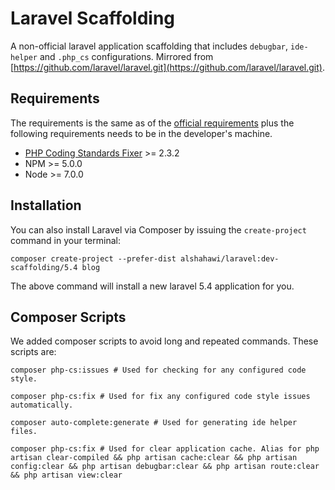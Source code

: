 Laravel Scaffolding
=====================
A non-official laravel application scaffolding that includes `debugbar`, `ide-helper` and `.php_cs` configurations.
Mirrored from [https://github.com/laravel/laravel.git](https://github.com/laravel/laravel.git).

## Requirements
The requirements is the same as of the [official requirements](https://laravel.com/docs/5.4/installation#server-requirements) plus the following requirements needs to be in the developer's machine.

* [PHP Coding Standards Fixer](http://cs.sensiolabs.org/#globally-composer) >= 2.3.2
* NPM >= 5.0.0
* Node >= 7.0.0

## Installation
You can also install Laravel via Composer by issuing the `create-project` command in your terminal:
```
composer create-project --prefer-dist alshahawi/laravel:dev-scaffolding/5.4 blog
```
The above command will install a new laravel 5.4 application for you.

## Composer Scripts
We added composer scripts to avoid long and repeated commands. These scripts are:
```
composer php-cs:issues # Used for checking for any configured code style.

composer php-cs:fix # Used for fix any configured code style issues automatically.

composer auto-complete:generate # Used for generating ide helper files.

composer php-cs:fix # Used for clear application cache. Alias for php artisan clear-compiled && php artisan cache:clear && php artisan config:clear && php artisan debugbar:clear && php artisan route:clear && php artisan view:clear
```
